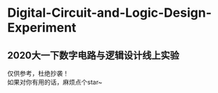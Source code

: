 # Digital-Circuit-and-Logic-Design-Experiment
## 2020大一下数字电路与逻辑设计线上实验
仅供参考，杜绝抄袭！<br>
如果对你有用的话，麻烦点个star~
